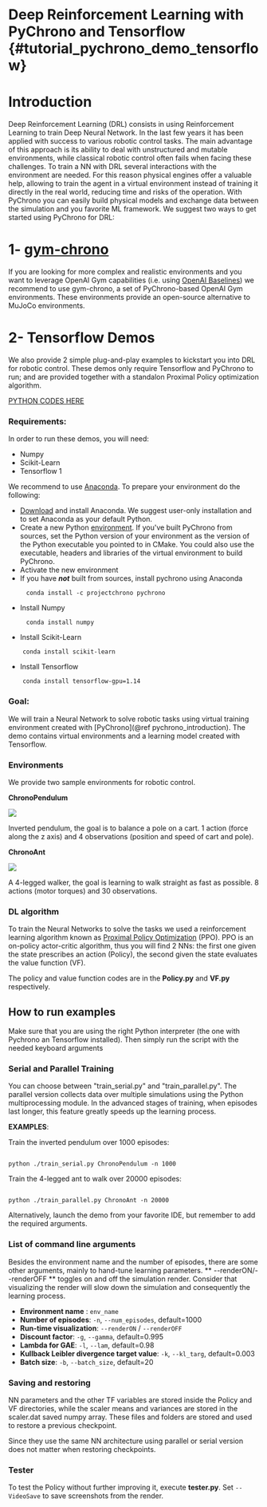 Deep Reinforcement Learning with PyChrono and Tensorflow {#tutorial_pychrono_demo_tensorflow}
==========================

# Introduction
Deep Reinforcement Learning (DRL) consists in using Reinforcement Learning to train Deep Neural Network. In the last few years it has been applied with success to various robotic control tasks. 
The main advantage of this approach is its ability to deal with unstructured and mutable environments, while classical robotic control often fails when facing these challenges.
To train a NN with DRL several interactions with the environment are needed. For this reason physical engines offer a valuable help, allowing to train the agent in a virtual environment instead of training it directly in the real world, reducing time and risks of the operation.
With PyChrono you can easily build physical models and exchange data between the simulation and you favorite ML framework. 
We suggest two ways to get started using PyChrono for DRL:

# 1- [gym-chrono](https://github.com/projectchrono/gym-chrono)
 
If you are looking for more complex and realistic environments and you want to leverage OpenAI Gym capabilities (i.e. using [OpenAI Baselines](https://github.com/openai/baselines)) we recommend to use gym-chrono, a set of PyChrono-based OpenAI Gym environments. 
These environments provide an open-source alternative to MuJoCo environments.

# 2- Tensorflow Demos
We also provide 2 simple plug-and-play examples to kickstart you into DRL for robotic control. These demos only require Tensorflow and PyChrono to run; and are provided together with a standalon Proximal Policy optimization algorithm.

[PYTHON CODES HERE](https://github.com/projectchrono/chrono/tree/main/src/demos/python/chrono-tensorflow)

### Requirements:
In order to run these demos, you will need:
* Numpy
* Scikit-Learn
* Tensorflow 1

We recommend to use [Anaconda](https://www.anaconda.com/). To prepare your environment do the following:
* [Download](https://www.anaconda.com/distribution/) and install Anaconda. We suggest user-only installation and to set Anaconda as your default Python.
* Create a new Python [environment](https://docs.conda.io/projects/conda/en/latest/user-guide/tasks/manage-environments.html). If you've built PyChrono from sources, set the Python version of your environment as the version of the Python executable you pointed to in CMake. You could also use the executable, headers and libraries of the virtual environment to build PyChrono.
* Activate the new environment 
* If you have ***not*** built from sources, install pychrono using Anaconda 
~~~~~~~~~~~~~{.sh}
     conda install -c projectchrono pychrono 
~~~~~~~~~~~~~
* Install Numpy
~~~~~~~~~~~~~{.sh}
     conda install numpy
~~~~~~~~~~~~~
* Install Scikit-Learn
~~~~~~~~~~~~~{.sh}
    conda install scikit-learn 
~~~~~~~~~~~~~
* Install Tensorflow
~~~~~~~~~~~~~{.sh}
    conda install tensorflow-gpu=1.14
~~~~~~~~~~~~~

### Goal:
We will train a Neural Network to solve robotic tasks using virtual training environment created with [PyChrono](@ref pychrono_introduction).
The demo contains virtual environments and a learning model created with Tensorflow. 

### Environments
We provide two sample environments for robotic control. 

**ChronoPendulum** 

![](http://projectchrono.org/assets/manual/Tutorial_tensorflow_pendulum.jpg)

Inverted pendulum, the goal is to balance a pole on a cart.  1 action (force along the z axis) and 4 observations (position and speed of cart and pole).

**ChronoAnt** 

![](http://projectchrono.org/assets/manual/Tutorial_tensorflow_ant.jpg)

A 4-legged walker, the goal is learning to walk straight as fast as possible. 8 actions (motor torques) and 30 observations.

### DL algorithm

To train the Neural Networks to solve the tasks we used a reinforcement learning algorithm known as [Proximal Policy Optimization](https://arxiv.org/abs/1707.06347) (PPO). PPO is an on-policy actor-critic algorithm, thus you will find 2 NNs: the first one given the state prescribes an action (Policy), the second given the state evaluates the value function (VF).

The policy and value function codes are in the **Policy.py** and **VF.py** respectively.


## How to run examples
Make sure that you are using the right Python interpreter (the one with Pychrono an Tensorflow installed). 
Then simply run the script with the needed keyboard arguments

### Serial and Parallel Training
You can choose between "train_serial.py" and "train_parallel.py". The parallel version collects data over multiple simulations using the Python multiprocessing module. In the advanced stages of training, when episodes last longer, this feature greatly speeds up the learning process. 

**EXAMPLES**: 

Train the inverted pendulum over 1000 episodes:

~~~~~~~~~~~~~{.sh}

python ./train_serial.py ChronoPendulum -n 1000

~~~~~~~~~~~~~

Train the 4-legged ant to walk over 20000 episodes:

~~~~~~~~~~~~~{.sh}

python ./train_parallel.py ChronoAnt -n 20000

~~~~~~~~~~~~~

Alternatively, launch the demo from your favorite IDE, but remember to add the required arguments.

### List of command line arguments
Besides the environment name and the number of episodes, there are some other arguments, mainly to hand-tune learning parameters.
** --renderON/--renderOFF ** toggles on and off the simulation render. Consider that visualizing the render will slow down the simulation and consequently the learning process.

 - **Environment name** : `env_name`
 - **Number of episodes**: `-n`, `--num_episodes`, default=1000
 - **Run-time visualization**: `--renderON`   /    `--renderOFF`
 - **Discount factor**: `-g`, `--gamma`, default=0.995
 - **Lambda for GAE**: `-l`, `--lam`, default=0.98
 - **Kullback Leibler divergence target value**: `-k`, `--kl_targ`, default=0.003
 - **Batch size**: `-b`, `--batch_size`, default=20

### Saving and restoring

NN parameters and the other TF variables are stored inside the Policy and VF directories, while the scaler means and variances are stored in the scaler.dat saved numpy array. These files and folders are stored and used to restore a previous checkpoint.

Since they use the same NN architecture using parallel or serial version does not matter when restoring checkpoints.

### Tester

To test the Policy without further improving it, execute **tester.py**. Set `--VideoSave` to save screenshots from the render.
